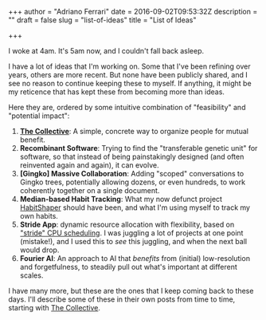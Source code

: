+++
author = "Adriano Ferrari"
date = 2016-09-02T09:53:32Z
description = ""
draft = false
slug = "list-of-ideas"
title = "List of Ideas"

+++

I woke at 4am. It's 5am now, and I couldn't fall back asleep.

I have a lot of ideas that I'm working on. Some that I've been refining over years, others are more recent. But none have been publicly shared, and I see no reason to continue keeping these to myself. If anything, it might be my reticence that has kept these from becoming more than ideas.

Here they are, ordered by some intuitive combination of "feasibility" and "potential impact":

1. **[The Collective](http://adrianoferrari.com/the-collective/)**: A simple, concrete way to organize people for mutual benefit.
2. **Recombinant Software**: Trying to find the "transferable genetic unit" for software, so that instead of being painstakingly designed (and often reinvented again and again), it can evolve.
3. **[Gingko] Massive Collaboration**: Adding "scoped" conversations to Gingko trees, potentially allowing dozens, or even hundreds, to work coherently together on a single document.
4. **Median-based Habit Tracking**: What my now defunct project [HabitShaper](https://www.youtube.com/watch?v=Wzlw-vrG1-E) should have been, and what I'm using myself to track my own habits.
5. **Stride App**: dynamic resource allocation with flexibility, based on ["stride" CPU scheduling](https://en.wikipedia.org/wiki/Stride_scheduling). I was juggling a lot of projects at one point (mistake!), and I used this to *see* this juggling, and when the next ball would drop.
6. **Fourier AI**: An approach to AI that *benefits* from (initial) low-resolution and forgetfulness, to steadily pull out what's important at different scales.

I have many more, but these are the ones that I keep coming back to these days. I'll describe some of these in their own posts from time to time, starting with [The Collective](http://adrianoferrari.com/the-collective/).
